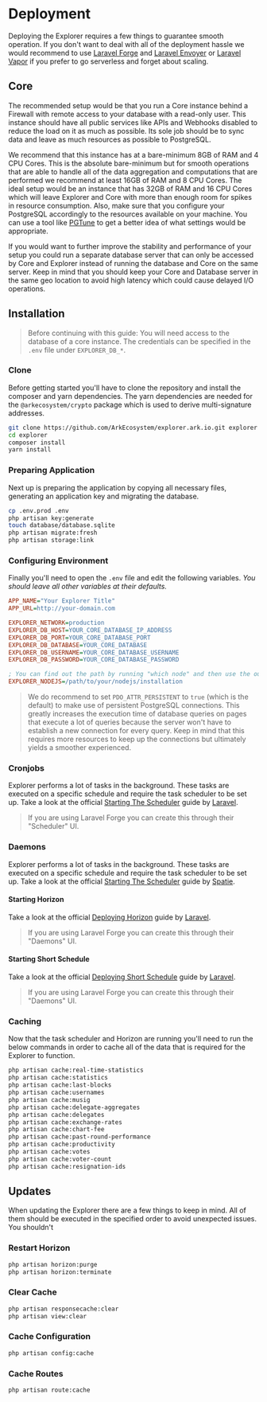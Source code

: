# Deployment

Deploying the Explorer requires a few things to guarantee smooth operation. If you don't want to deal with all of the deployment hassle we would recommend to use [Laravel Forge](https://forge.laravel.com/) and [Laravel Envoyer](https://envoyer.io/) or [Laravel Vapor](https://vapor.laravel.com/) if you prefer to go serverless and forget about scaling.

## Core

The recommended setup would be that you run a Core instance behind a Firewall with remote access to your database with a read-only user. This instance should have all public services like APIs and Webhooks disabled to reduce the load on it as much as possible. Its sole job should be to sync data and leave as much resources as possible to PostgreSQL.

We recommend that this instance has at a bare-minimum 8GB of RAM and 4 CPU Cores. This is the absolute bare-minimum but for smooth operations that are able to handle all of the data aggregation and computations that are performed we recommend at least 16GB of RAM and 8 CPU Cores. The ideal setup would be an instance that has 32GB of RAM and 16 CPU Cores which will leave Explorer and Core with more than enough room for spikes in resource consumption. Also, make sure that you configure your PostgreSQL accordingly to the resources available on your machine. You can use a tool like [PGTune](https://pgtune.leopard.in.ua/#/) to get a better idea of what settings would be appropriate.

If you would want to further improve the stability and performance of your setup you could run a separate database server that can only be accessed by Core and Explorer instead of running the database and Core on the same server. Keep in mind that you should keep your Core and Database server in the same geo location to avoid high latency which could cause delayed I/O operations.

## Installation

> Before continuing with this guide: You will need access to the database of a core instance. The credentials can be specified in the `.env` file under `EXPLORER_DB_*`.

### Clone

Before getting started you'll have to clone the repository and install the composer and yarn dependencies. The yarn dependencies are needed for the `@arkecosystem/crypto` package which is used to derive multi-signature addresses.

```bash
git clone https://github.com/ArkEcosystem/explorer.ark.io.git explorer
cd explorer
composer install
yarn install
```

### Preparing Application

Next up is preparing the application by copying all necessary files, generating an application key and migrating the database.

```bash
cp .env.prod .env
php artisan key:generate
touch database/database.sqlite
php artisan migrate:fresh
php artisan storage:link
```

### Configuring Environment

Finally you'll need to open the `.env` file and edit the following variables. *You should leave all other variables at their defaults.*

```ini
APP_NAME="Your Explorer Title"
APP_URL=http://your-domain.com

EXPLORER_NETWORK=production
EXPLORER_DB_HOST=YOUR_CORE_DATABASE_IP_ADDRESS
EXPLORER_DB_PORT=YOUR_CORE_DATABASE_PORT
EXPLORER_DB_DATABASE=YOUR_CORE_DATABASE
EXPLORER_DB_USERNAME=YOUR_CORE_DATABASE_USERNAME
EXPLORER_DB_PASSWORD=YOUR_CORE_DATABASE_PASSWORD

; You can find out the path by running "which node" and then use the output.
EXPLORER_NODEJS=/path/to/your/nodejs/installation
```

> We do recommend to set `PDO_ATTR_PERSISTENT` to `true` (which is the default) to make use of persistent PostgreSQL connections. This greatly increases the execution time of database queries on pages that execute a lot of queries because the server won't have to establish a new connection for every query. Keep in mind that this requires more resources to keep up the connections but ultimately yields a smoother experienced.

### Cronjobs

Explorer performs a lot of tasks in the background. These tasks are executed on a specific schedule and require the task scheduler to be set up. Take a look at the official [Starting The Scheduler](https://laravel.com/docs/8.x/scheduling#starting-the-scheduler) guide by [Laravel](https://laravel.com/).

> If you are using Laravel Forge you can create this through their "Scheduler" UI.

### Daemons

Explorer performs a lot of tasks in the background. These tasks are executed on a specific schedule and require the task scheduler to be set up. Take a look at the official [Starting The Scheduler](https://laravel.com/docs/8.x/scheduling#starting-the-scheduler) guide by [Spatie](https://laravel.com/).

#### Starting Horizon

Take a look at the official [Deploying Horizon](https://laravel.com/docs/8.x/horizon#deploying-horizon) guide by [Laravel](https://laravel.com/).

> If you are using Laravel Forge you can create this through their "Daemons" UI.

#### Starting Short Schedule

Take a look at the official [Deploying Short Schedule](https://github.com/spatie/laravel-short-schedule#installation) guide by [Laravel](https://spatie.be/).

> If you are using Laravel Forge you can create this through their "Daemons" UI.

### Caching

Now that the task scheduler and Horizon are running you'll need to run the below commands in order to cache all of the data that is required for the Explorer to function.

```bash
php artisan cache:real-time-statistics
php artisan cache:statistics
php artisan cache:last-blocks
php artisan cache:usernames
php artisan cache:musig
php artisan cache:delegate-aggregates
php artisan cache:delegates
php artisan cache:exchange-rates
php artisan cache:chart-fee
php artisan cache:past-round-performance
php artisan cache:productivity
php artisan cache:votes
php artisan cache:voter-count
php artisan cache:resignation-ids
```

## Updates

When updating the Explorer there are a few things to keep in mind. All of them should be executed in the specified order to avoid unexpected issues. You shouldn't

### Restart Horizon

```bash
php artisan horizon:purge
php artisan horizon:terminate
```

### Clear Cache

```bash
php artisan responsecache:clear
php artisan view:clear
```

### Cache Configuration

```bash
php artisan config:cache
```

### Cache Routes

```bash
php artisan route:cache
```
